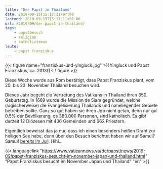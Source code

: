 ```yaml
---
title: "Der Papst in Thailand"
date: 2019-09-15T15:17:11+07:00
lastmod: 2019-09-15T15:17:11+07:00
url: /2019/09/der-papst-in-thailand/
tags:
    - papstbesuch
    - religion
    - katholizismus
leute:
    - papst franziskus
---
```


{{< figure name="franziskus-und-yingluck.jpg" >}}Yingluck und Papst Franziskus, ca. 2013{{< / figure >}}

Diese Woche wurde aus Rom bestätigt, dass Papst Franziskus plant, vom 20. bis 23. November Thailand besuchen wird.

Dieses Jahr begeht die Vertretung des Vatikans in Thailand ihren 350. Geburtstag. In 1669 wurde die Mission de Siam gegründet, welche (logischerweise) die Evangelisierung Thailands und naheliegender Gebiete betreiben sollte. Ganz so gut haben sie ihren Job nicht getan, denn nur gut 0.5% der Bevölkerung, ca 380.000 Personen, sind katholisch. Es gibt derzeit 12 Diözesen mit 436 Gemeinden und 662 Priestern.

Eigentlich beweisst das ja nur, dass ich einen besonders heißen Draht zur heiligen See habe, denn über den Besuch berichtet haben wir auf Samui? Samui! [bereits im Juli](/2019/07/papst-franziskus-in-thailand/). Hihi...

{{< languagelink "https://www.vaticannews.va/de/papst/news/2019-09/papst-franziskus-besucht-im-november-japan-und-thailand.html" "Papst Franziskus besucht im November Japan und Thailand" "en" >}}
